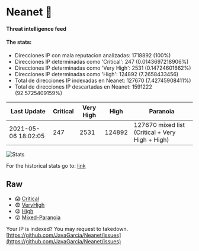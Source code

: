 # Neanet :hocho:
#### Threat intelligence feed
#### The stats:

- Direcciones IP con mala reputacion analizadas: 1718892 (100%)
- Direcciones IP determinadas como 'Critical':  247 (0.0143697218906%)
- Direcciones IP determinadas como 'Very High':  2531 (0.14724601662%)
- Direcciones IP determinadas como 'High':  124892 (7.2658433456)
- Total de direcciones IP indexadas en Neanet:  127670 (7.42745908411%)
- Total de direcciones IP descartadas en Neanet:  1591222 (92.5725409159%)

| Last Update | Critical | Very High | High | Paranoia |
| --- | --- | --- | --- | --- |
| 2021-05-06 18:02:05 | 247 | 2531 | 124892 | 127670 mixed list (Critical + Very High + High)|

![Stats](https://docs.google.com/spreadsheets/d/e/2PACX-1vSnaNMIXVabIpDJjufMlzH7poXnshF3mgd8Is1g9ytUEzVsP5my4Trn8f-xkoLLQ38xpL3HtmUexLo6/pubchart?oid=501124687&format=image)

For the historical stats go to: [link](/stats.csv)
## Raw
- :scream: [Critical](https://raw.githubusercontent.com/JavaGarcia/Neanet/master/blacklists/neanet_critical.txt)
- :fearful: [VeryHigh](https://raw.githubusercontent.com/JavaGarcia/Neanet/master/blacklists/neanet_veryHigh.txtt)
- :frowning: [High](https://raw.githubusercontent.com/JavaGarcia/Neanet/master/blacklists/neanet_high.txt)
- :dizzy_face: [Mixed-Paranoia](https://raw.githubusercontent.com/JavaGarcia/Neanet/master/blacklists/neanet_all.txt)


Your IP is indexed? You may request to takedown. [https://github.com/JavaGarcia/Neanet/issues](https://github.com/JavaGarcia/Neanet/issues)































































































































































































































































































































































































































































































































































































































































































































































































































































































































































































































































































































































































































































































































































































































































































































































































































































































































































































































































































































































































































































































































































































































































































































































































































































































































































































































































































































































































































































































































































































































































































































































































































































































































































































































































































































































































































































































































































































































































































































































































































































































































































































































































































































































































































































































































































































































































































































































































































































































































































































































































































































































































































































































































































































































































































































































































































































































































































































































































































































































































































































































































































































































































































































































